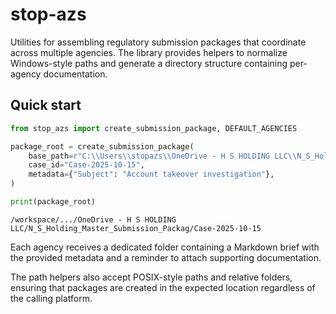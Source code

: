 # stop-azs

Utilities for assembling regulatory submission packages that coordinate across
multiple agencies. The library provides helpers to normalize Windows-style
paths and generate a directory structure containing per-agency documentation.

## Quick start

```python
from stop_azs import create_submission_package, DEFAULT_AGENCIES

package_root = create_submission_package(
    base_path=r"C:\\Users\\stopazs\\OneDrive - H S HOLDING LLC\\N_S_Holding_Master_Submission_Packag",
    case_id="Case-2025-10-15",
    metadata={"Subject": "Account takeover investigation"},
)

print(package_root)
```
```
/workspace/.../OneDrive - H S HOLDING LLC/N_S_Holding_Master_Submission_Packag/Case-2025-10-15
```

Each agency receives a dedicated folder containing a Markdown brief with the
provided metadata and a reminder to attach supporting documentation.

The path helpers also accept POSIX-style paths and relative folders, ensuring
that packages are created in the expected location regardless of the calling
platform.
